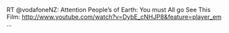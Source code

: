 <!--
id: 1354443612
link: http://kevinisom.info/post/1354443612/rt-vodafonenz-attention-peoples-of-earth-you
slug: rt-vodafonenz-attention-peoples-of-earth-you
date: Wed Oct 20 2010 12:38:28 GMT+1300 (NZDT)
raw: {"blog_name":"kevinisom","id":1354443612,"post_url":"http://kevinisom.info/post/1354443612/rt-vodafonenz-attention-peoples-of-earth-you","slug":"rt-vodafonenz-attention-peoples-of-earth-you","type":"text","date":"2010-10-19 23:38:28 GMT","timestamp":1287531508,"state":"published","format":"html","reblog_key":"3kOKfIAt","tags":[],"short_url":"http://tmblr.co/Zw68Yy1GkojS","highlighted":[],"feed_item":"http://twitter.com/kev_nz/statuses/27812123234","from_feed_id":"650289","note_count":0,"title":null,"body":"<p>RT @vodafoneNZ: Attention People&#8217;s of Earth: You must All go See This Film: <a href=\"http://www.youtube.com/watch?v=DybE_cNHJP8&amp;feature=player_em\" target=\"_blank\">http://www.youtube.com/watch?v=DybE_cNHJP8&amp;feature=player_em</a> &#8230;</p>"}
publish: 2010-10-020
tags: 
title: null
-->


RT @vodafoneNZ: Attention People’s of Earth: You must All go See This
Film: <http://www.youtube.com/watch?v=DybE_cNHJP8&feature=player_em> …


